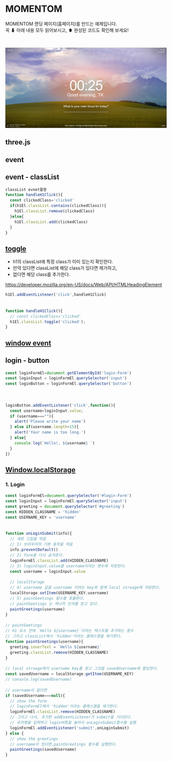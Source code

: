 



#  MOMENTOM

MOMENTOM 랜딩 페이지(홈페이지)를 만드는 예제입니다.<br>
꼭 ⬇ 아래 내용 모두 읽어보시고, ⬆ 완성된 코드도 확인해 보세요!


<br/>

![MOMVENTOM](https://github.com/ohtaekwon/MOMENTUM/blob/master/_asset/bg1.png?raw=true)


## three.js

## event

## event - classList

```js
classList evnet활용
function handleH1Click(){
  const clickedClass='clicked'
  if(h1El.classList.contains(clickedClass)){
    h1El.classList.remove(clickedClass)
  }else{
    h1El.classList.add(clickedClass)
  }
}

```

## [toggle](https://developer.mozilla.org/en-US/docs/Web/API/DOMTokenList/toggle)

- h1의 classList에 특정 class가 이미 있는지 확인한다.
- 만약 있다면 classList에 해당 class가 있다면 제거하고, 
- 없다면 해당 class를 추가한다. 

https://developer.mozilla.org/en-US/docs/Web/API/HTMLHeadingElement

```js
h1El.addEventListener('click',handleH1Click)


function handleH1Click(){
  // const clickedClass='clicked'
  h1El.classList.toggle('clicked');
}

```

## [window event](https://developer.mozilla.org/ko/docs/Web/API/Window)




## login - button

```js
const loginFormEl=document.getElementById('login-Form')
const loginInput = loginFormEl.querySelector('input')
const loginButton = loginFormEl.querySelector('button')



loginButton.addEventListener('click',function(){
  const username=loginInput.value;
  if (username===""){
    alert('Please write your name')
  } else if(username.length>15){
    alert('Your name is too long.')
  } else{
    console.log(`Hello!, ${username} `)
  }
})
```

## [Window.localStorage](https://developer.mozilla.org/ko/docs/Web/API/Window/localStorage)

### 1. Login
```js
const loginFormEl=document.querySelector('#login-Form')
const loginInput = loginFormEl.querySelector('input')
const greeting = document.querySelector('#greeting')
const HIDDEN_CLASSNAME = 'hidden'
const USERNAME_KEY = 'username'


function onLoginSubmit(info){
  // 새로 고침을 막음
  // 1) 브라우저의 기본 동작을 막음
  info.preventDefault()
  // 2) form을 다시 숨겨준다.
  loginFormEl.classList.add(HIDDEN_CLASSNAME)
  // 3) loginInput.value를 username이라는 변수에 저장한다.
  const username = loginInput.value

  // localStorage
  // 4) username 값을 username 이라는 key와 함께 local stroage에 저장한다.
  localStorage.setItem(USERNAME_KEY,username)
  // 5) paintGeetings 함수를 호출한다.
  // paintGeetings 는 하나의 인자를 받고 있다.
  paintGreetings(username)
}

// paintGeetings
// h1 요소 안에 `Hello ${username}`이라는 텍스트를 추가하는 함수
// 그리고 classList에서 'hidden'이라는 클래스명을 제거한다.
function paintGreetings(username){
  greeting.innerText = `Hello ${username}`
  greeting.classList.remove(HIDDEN_CLASSNAME)  
}

// local stroage에서 username key를 찾고 그것을 savedUsername에 할당한다.
const savedUsername = localStorage.getItem(USERNAME_KEY)
// console.log(savedUsername)

// username이 없다면
if (savedUsername===null){
  // show the form
  // loginFormEl에서 'hidden'이라는 클래스명을 제거한다.
  loginFormEl.classList.remove(HIDDEN_CLASSNAME)
  // 그리고 나서, 추가한 addEventListener가 submit을 기다린다.
  // 유저명을 입력하고 login버튼을 눌러서 onLoginSubmit함수를 실행
  loginFormEl.addEventListener('submit',onLoginSubmit)
} else {
  // show the greetings
  // username이 있다면,paintGreetings 함수를 실행한다.
  paintGreetings(savedUsername)
}

```
